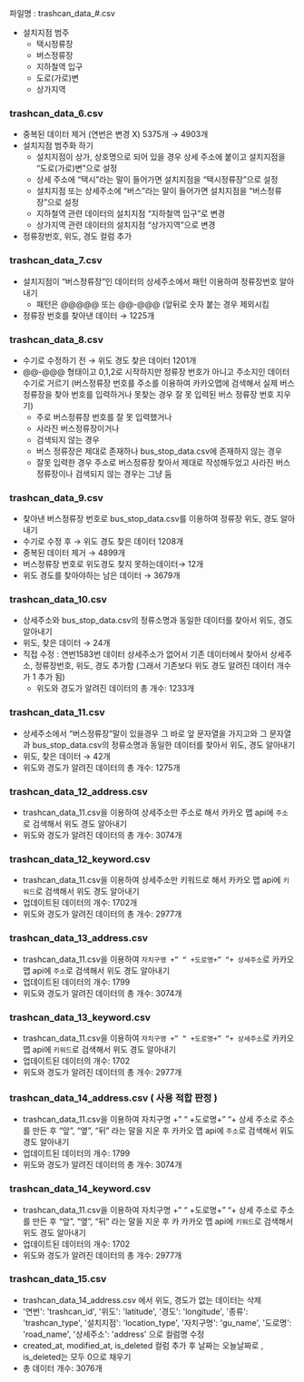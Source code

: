 파일명 : trashcan_data_#.csv

- 설치지점 범주
    - 택시정류장
    - 버스정류장
    - 지하철역 입구
    - 도로(가로)변
    - 상가지역

### trashcan_data_6.csv

- 중복된 데이터 제거 (연번은 변경 X) 5375개 → 4903개
- 설치지점 범주화 하기
    - 설치지점이 상가, 상호명으로 되어 있을 경우 상세 주소에 붙이고 설치지점을 “도로(가로)변”으로 설정
    - 상세 주소에 “택시”라는 말이 들어가면 설치지점을 “택시정류장”으로 설정
    - 설치지점 또는 상세주소에 “버스”라는 말이 들어가면 설치지점을 “버스정류장”으로 설정
    - 지하철역 관련 데이터의 설치지점 “지하철역 입구”로 변경
    - 상가지역 관련 데이터의 설치지점 “상가지역”으로 변경
- 정류장번호, 위도, 경도 컬럼 추가



### trashcan_data_7.csv

- 설치지점이 “버스정류장”인 데이터의 상세주소에서 패턴 이용하여 정류장번호 알아내기
    - 패턴은 @@@@@ 또는 @@-@@@ (앞뒤로 숫자 붙는 경우 제외시킴
- 정류장 번호를 찾아낸 데이터 → 1225개

### trashcan_data_8.csv

- 수기로 수정하기 전 → 위도 경도 찾은 데이터 1201개
- @@-@@@ 형태이고 0,1,2로 시작하지만 정류장 번호가 아니고 주소지인 데이터 수기로 거르기 (버스정류장 번호를 주소를 이용하여 카카오맵에 검색해서 실제 버스정류장을 찾아 번호를 입력하거나 못찾는 경우 잘 못 입력된 버스 정류장 번호 지우기)
    - 주로 버스정류장 번호를 잘 못 입력했거나
    - 사라진 버스정류장이거나
    - 검색되지 않는 경우
    - 버스 정류장은 제대로 존재하나 bus_stop_data.csv에 존재하지 않는 경우
    - 잘못 입력한 경우 주소로 버스정류장 찾아서 제대로 작성해두었고 사라진 버스정류장이나 검색되지 않는 경우는 그냥 둠

### trashcan_data_9.csv

- 찾아낸 버스정류장 번호로 bus_stop_data.csv를 이용하여 정류장 위도, 경도 알아내기
- 수기로 수정 후 → 위도 경도 찾은 데이터 1208개
- 중복된 데이터 제거 → 4899개
- 버스정류장 번호로 위도경도 찾지 못하는데이터→ 12개
- 위도 경도를 찾아야하는 남은 데이터 → 3679개

### trashcan_data_10.csv

- 상세주소와 bus_stop_data.csv의 정류소명과 동일한 데이터를 찾아서 위도, 경도 알아내기
- 위도, 찾은 데이터 → 24개
- 직접 수정 : 연번1583번 데이터 상세주소가 없어서 기존 데이터에서 찾아서 상세주소, 정류장번호, 위도, 경도 추가함 (그래서 기존보다 위도 경도 알려진 데이터 개수가 1 추가 됨)
    - 위도와 경도가 알려진 데이터의 총 개수: 1233개

### trashcan_data_11.csv

- 상세주소에서 “버스정류장”말이 있을경우 그 바로 앞 문자열을 가지고와 그 문자열과 bus_stop_data.csv의 정류소명과 동일한 데이터를 찾아서 위도, 경도 알아내기
- 위도, 찾은 데이터 → 42개
- 위도와 경도가 알려진 데이터의 총 개수: 1275개

### trashcan_data_12_address.csv

- trashcan_data_11.csv을 이용하여 상세주소만 주소로 해서  카카오 맵 api에 `주소`로 검색해서 위도 경도 알아내기
- 위도와 경도가 알려진 데이터의 총 개수: 3074개

### trashcan_data_12_keyword.csv

- trashcan_data_11.csv을 이용하여 상세주소만 키워드로 해서  카카오 맵 api에 `키워드`로 검색해서 위도 경도 알아내기
- 업데이트된 데이터의 개수: 1702개
- 위도와 경도가 알려진 데이터의 총 개수: 2977개



### trashcan_data_13_address.csv

- trashcan_data_11.csv을 이용하여  `자치구명 +” “ +도로명+” “+ 상세주소`로 카카오 맵 api에 `주소`로 검색해서 위도 경도 알아내기
- 업데이트된 데이터의 개수: 1799
- 위도와 경도가 알려진 데이터의 총 개수: 3074개

### trashcan_data_13_keyword.csv

- trashcan_data_11.csv을 이용하여  `자치구명 +” “ +도로명+” “+ 상세주소`로 카카오 맵 api에 `키워드`로 검색해서 위도 경도 알아내기
- 업데이트된 데이터의 개수: 1702
- 위도와 경도가 알려진 데이터의 총 개수: 2977개

### trashcan_data_14_address.csv ( 사용 적합 판정 )

- trashcan_data_11.csv을 이용하여  자치구명 +” “ +도로명+” “+ 상세 주소로 주소를 만든 후 “앞”, “옆”, “뒤” 라는 말을 지운 후  카카오 맵 api에 `주소`로 검색해서 위도 경도 알아내기
- 업데이트된 데이터의 개수: 1799
- 위도와 경도가 알려진 데이터의 총 개수: 3074개

### trashcan_data_14_keyword.csv

- trashcan_data_11.csv을 이용하여  자치구명 +” “ +도로명+” “+ 상세 주소로 주소를 만든 후 “앞”, “옆”, “뒤” 라는 말을 지운 후  카 카카오 맵 api에 `키워드`로 검색해서 위도 경도 알아내기
- 업데이트된 데이터의 개수: 1702
- 위도와 경도가 알려진 데이터의 총 개수: 2977개

### trashcan_data_15.csv

- trashcan_data_14_address.csv 에서 위도, 경도가 없는 데이터는 삭제
- '연번': 'trashcan_id',
  '위도': 'latitude',
  '경도': 'longitude',
  '종류': 'trashcan_type',
  '설치지점': 'location_type',
  '자치구명': 'gu_name',
  '도로명': 'road_name',
  '상세주소': 'address'
  으로 컬럼명 수정
- created_at, modified_at, is_deleted 컬럼 추가 후 날짜는 오늘날짜로 , is_deleted는 모두 0으로 채우기
- 총 데이터 개수: 3076개